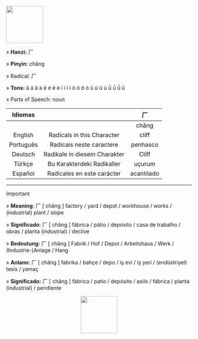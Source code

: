 <a href="https://www.youtube.com/@deisefreire5875/videos" target="blank"><img align="center" src="" alt="" height="100" /></a> 

» **Hanzi:** 厂

» **Pinyin:** chǎng

» Radical:  厂 

» **Tons:** ā á ǎ à ē é ě è ī í ǐ ì ō ó ǒ ò ū ú ǔ ù ǖ ǘ ǚ ǜ 

» Parts of Speech:  noun

| Idiomas |  | 厂 |
| :---: | :---: | :---: |
|  |   | chǎng | 
| English | Radicals in this Character | cliff  | 
| Português |Radicais neste caractere | penhasco |
| Deutsch | Radikale in diesem Charakter | Cliff | 
| Türkçe | Bu Karakterdeki Radikaller | uçurum | 
| Español | Radicales en este carácter | acantilado | 

***
> [!IMPORTANT]
>
> » **Meaning**:  厂 [ chǎng ] factory / yard / depot / workhouse / works / (industrial) plant / slope
>
> » **Significado**: 厂 [ chǎng ] fábrica / pátio / depósito / casa de trabalho / obras / planta (industrial) / declive
>
> » **Bedeutung:** 厂 [ chǎng ] Fabrik / Hof / Depot / Arbeitshaus / Werk / (Industrie-)Anlage / Hang
>
> » **Anlamı:** 厂 [ chǎng ] fabrika / bahçe / depo / iş evi / iş yeri / (endüstriyel) tesis / yamaç
> 
> » **Significado:** 厂 [ chǎng ] fábrica / patio / depósito / asilo / fábrica / planta (industrial) / pendiente


<p align="center">
<a href="https://www.youtube.com/@deisefreire5875/videos" target="blank"><img align="center" src="" alt="" height="100" /></a> 
</p>